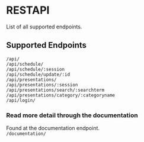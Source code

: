 # RESTAPI
List of all supported endpoints.
## Supported Endpoints
 `/api/`\
 `/api/schedule/`\
 `/api/schedule/:session`\
 `/api/schedule/update/:id`\
 `/api/presentations/`\
 `/api/presentations/:session`\
 `/api/presentations/search/:searchterm`\
 `/api/presentations/category/:categoryname`\
 `/api/login/`

### Read more detail through the documentation
Found at the documentation endpoint. \
`/documentation/`

